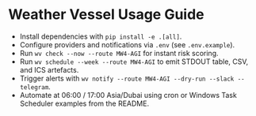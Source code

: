 # Weather Vessel Usage Guide

- Install dependencies with `pip install -e .[all]`.
- Configure providers and notifications via `.env` (see `.env.example`).
- Run `wv check --now --route MW4-AGI` for instant risk scoring.
- Run `wv schedule --week --route MW4-AGI` to emit STDOUT table, CSV, and ICS artefacts.
- Trigger alerts with `wv notify --route MW4-AGI --dry-run --slack --telegram`.
- Automate at 06:00 / 17:00 Asia/Dubai using cron or Windows Task Scheduler examples from the README.
